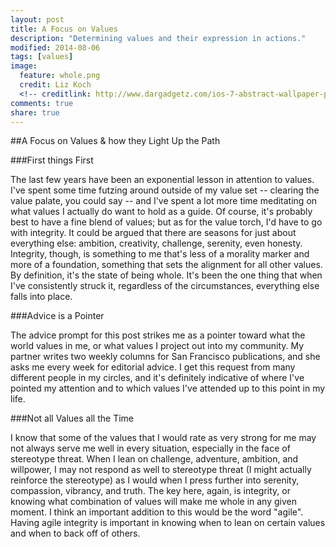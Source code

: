 ```yaml
---
layout: post
title: A Focus on Values
description: "Determining values and their expression in actions."
modified: 2014-08-06
tags: [values]
image:
  feature: whole.png
  credit: Liz Koch
  <!-- creditlink: http://www.dargadgetz.com/ios-7-abstract-wallpaper-pack-for-iphone-5-and-ipod-touch-retina/ -->
comments: true
share: true
---
```


##A Focus on Values & how they Light Up the Path
      
###First things First

The last few years have been an exponential lesson in attention to values. I've spent some time futzing around outside of my value set -- clearing the value palate, you could say -- and I've spent a lot more time meditating on what values I actually do want to hold as a guide. Of course, it's probably best to have a fine blend of values; but as for the value torch, I'd have to go with integrity. It could be argued that there are seasons for just about everything else: ambition, creativity, challenge, serenity, even honesty. Integrity, though, is something to me that's less of a morality marker and more of a foundation, something that sets the alignment for all other values. By definition, it's the state of being whole. It's been the one thing that when I've consistently struck it, regardless of the circumstances, everything else falls into place.
      
###Advice is a Pointer

The advice prompt for this post strikes me as a pointer toward what the world values in me, or what values I project out into my community. My partner writes two weekly columns for San Francisco publications, and she asks me every week for editorial advice. I get this request from many different people in my circles, and it's definitely indicative of where I've pointed my attention and to which values I've attended up to this point in my life.
      
###Not all Values all the Time
      
I know that some of the values that I would rate as very strong for me may not always serve me well in every situation, especially in the face of stereotype threat. When I lean on challenge, adventure, ambition, and willpower, I may not respond as well to stereotype threat (I might actually reinforce the stereotype) as I would when I press further into serenity, compassion, vibrancy, and truth. The key here, again, is integrity, or knowing what combination of values will make me whole in any given moment. I think an important addition to this would be the word "agile". Having agile integrity is important in knowing when to lean on certain values and when to back off of others. 